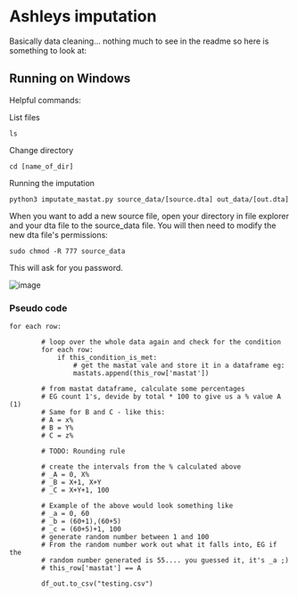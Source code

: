 # Ashleys imputation
Basically data cleaning... nothing much to see in the readme so here is something to look at:

## Running on Windows
Helpful commands:

List files

``` ls ```

Change directory

```cd [name_of_dir]```

Running the imputation

```python3 imputate_mastat.py source_data/[source.dta] out_data/[out.dta]```

When you want to add a new source file, open your directory in file explorer and your dta file to the source_data file. You will then need to modify the new dta file's permissions:

```sudo chmod -R 777 source_data```

This will ask for you password.


![image](https://i.imgur.com/3Yv8Fet.png)

### Pseudo code

```
for each row:

        # loop over the whole data again and check for the condition
        for each row:
            if this_condition_is_met:
                # get the mastat vale and store it in a dataframe eg:
                mastats.append(this_row['mastat'])

        # from mastat dataframe, calculate some percentages
        # EG count 1's, devide by total * 100 to give us a % value A (1)
        # Same for B and C - like this:
        # A = x%
        # B = Y%
        # C = z%

        # TODO: Rounding rule

        # create the intervals from the % calculated above
        # _A = 0, X%
        # _B = X+1, X+Y
        # _C = X+Y+1, 100

        # Example of the above would look something like
        # _a = 0, 60
        # _b = (60+1),(60+5)
        # _c = (60+5)+1, 100
        # generate random number between 1 and 100
        # From the random number work out what it falls into, EG if the
        # random number generated is 55.... you guessed it, it's _a ;)
        # this_row['mastat'] == A

        df_out.to_csv("testing.csv")
```
